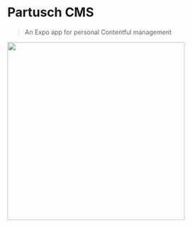 # Partusch CMS

> An Expo app for personal Contentful management

<p><img height="400" src="demo.gif?raw=true"/></p>
